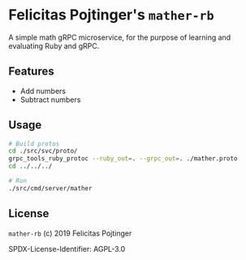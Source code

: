 # Felicitas Pojtinger's `mather-rb`

A simple math gRPC microservice, for the purpose of learning and evaluating Ruby and gRPC.

## Features

- Add numbers
- Subtract numbers

## Usage

```bash
# Build protos
cd ./src/svc/proto/
grpc_tools_ruby_protoc --ruby_out=. --grpc_out=. ./mather.proto
cd ../../../

# Run
./src/cmd/server/mather
```

## License

`mather-rb` (c) 2019 Felicitas Pojtinger

SPDX-License-Identifier: AGPL-3.0
